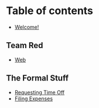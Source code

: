 # Table of contents

* [Welcome!](README.md)

## Team Red

* [Web](team-red/web.md)

## The Formal Stuff

* [Requesting Time Off](the-formal-stuff/requesting-time-off.md)
* [Filing Expenses](the-formal-stuff/filing-expenses.md)
